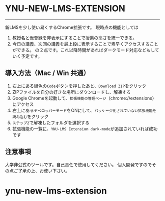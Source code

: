 # YNU-NEW-LMS-EXTENSION

___________________________________________________________________________________

新LMSを少し使い易くするChrome拡張です。
現時点の機能としては
1. 教授名と仮登録を非表示にすることで授業の高さを統一できる。
2. 今日の講義、次回の講義を最上段に表示することで素早くアクセスすることができる。
の２点です。これ以降時間があればダークモード対応などもしていく予定です。


## 導入方法（Mac / Win 共通）
1. 右上にある緑色の`Code`ボタンを押したあと、`Download ZIP`をクリック
2. ZIPファイルを自分の好きな場所にダウンロードし、解凍する
3. Google Chromeを起動して、`拡張機能の管理ページ`（chrome://extensions） にアクセス
4. 右上にある`デベロッパーモード`をONにして、`パッケージ化されていない拡張機能を読み込む`をクリック
5. `ステップ2`で解凍したフォルダを選択する
6. 拡張機能の一覧に、`YNU-LMS Extension dark-mode`が追加されていれば成功です

## 注意事項
大学非公式のツールです。自己責任で使用してください。
個人開発ですのでその点ご了承の上、お使い下さい。
# ynu-new-lms-extension
